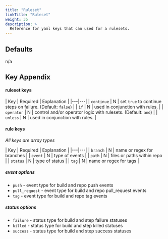 ```yaml
---
title: "Ruleset"
linkTitle: "Ruleset"
weight: 35
description: >
  Reference for yaml keys that can used for a rulesets.
---
```


## Defaults

n/a

## Key Appendix

#### ruleset keys

| Key | Required | Explanation |
|---|---|
| `continue` | N | set `true` to continue steps on failure. (Default: `false`)  |
| `if` | N | used in conjunction with rules.  |
| `operator` | N | control and/or operator logic with rulesets. (Default: `and`) |
| `unless` | N | used in conjunction with rules.  |

#### rule keys

_All keys are array types_

| Key | Required | Explanation |
|---|---|
| `branch` | N | name or regex for branches |
| `event` | N | type of events  |
| `path` | N | files or paths within repo |
| `status` | N | type of status |
| `tag` | N | name or regex for tags |

##### event options

* `push` - event type for build and repo push events
* `pull_request` - event type for build and repo pull_request events
* `tag` - event type for build and repo tag events

##### status options

* `failure` - status type for build and step failure statuses
* `killed` - status type for build and step killed statuses
* `success` - status type for build and step success statuses
